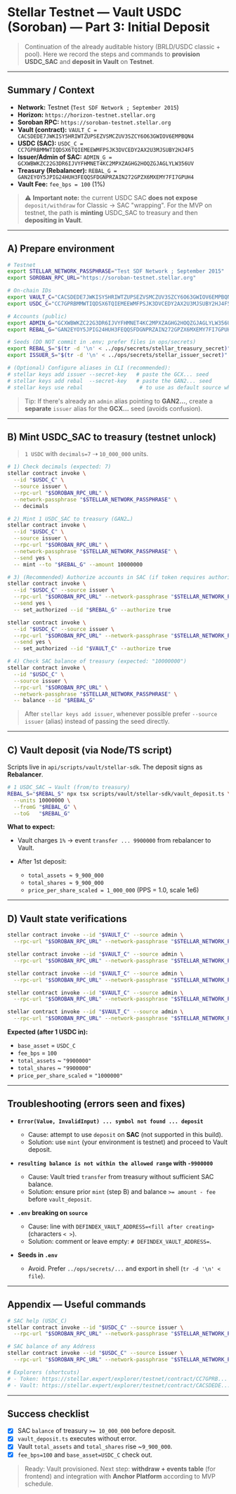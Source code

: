 # Stellar Testnet — Vault USDC (Soroban) — **Part 3: Initial Deposit**

> Continuation of the already auditable history (BRLD/USDC classic + pool). Here we record the steps and commands to **provision USDC\_SAC** and **deposit in Vault** on **Testnet**.

---

## Summary / Context

* **Network:** Testnet (`Test SDF Network ; September 2015`)
* **Horizon:** `https://horizon-testnet.stellar.org`
* **Soroban RPC:** `https://soroban-testnet.stellar.org`
* **Vault (contract):** `VAULT_C = CACSDEDE7JWKISY5HRIWTZUPSEZVSMCZUV3SZCY6O63GWIOV6EMPBQN4`
* **USDC (SAC):** `USDC_C = CC7GPRBMMWTIQDSX6TQIEMEEWMFPSJK3DVCEDY2AX2U3MJSUBY2HJ4F5`
* **Issuer/Admin of SAC:** `ADMIN_G = GCXWBWKZC22G3DR6IJVYFHMNET4KC2MPXZAGHG2HOQZGJAGLYLW356UV`
* **Treasury (Rebalancer):** `REBAL_G = GAN2EYOY5JPIG24HUH3FEQQSFDGNPRZAIN272GPZX6MXEMY7FI7GPUH4`
* **Vault Fee:** `fee_bps = 100` (1%)

> ⚠️ **Important note:** the current USDC SAC **does not expose** `deposit/withdraw` for Classic → SAC "wrapping". For the MVP on testnet, the path is **minting** USDC\_SAC to treasury and then **depositing in Vault**.

---

## A) Prepare environment

```bash
# Testnet
export STELLAR_NETWORK_PASSPHRASE="Test SDF Network ; September 2015"
export SOROBAN_RPC_URL="https://soroban-testnet.stellar.org"

# On-chain IDs
export VAULT_C="CACSDEDE7JWKISY5HRIWTZUPSEZVSMCZUV3SZCY6O63GWIOV6EMPBQN4"
export USDC_C="CC7GPRBMMWTIQDSX6TQIEMEEWMFPSJK3DVCEDY2AX2U3MJSUBY2HJ4F5"

# Accounts (public)
export ADMIN_G="GCXWBWKZC22G3DR6IJVYFHMNET4KC2MPXZAGHG2HOQZGJAGLYLW356UV"  # Issuer/Admin of SAC
export REBAL_G="GAN2EYOY5JPIG24HUH3FEQQSFDGNPRZAIN272GPZX6MXEMY7FI7GPUH4"  # Treasury

# Seeds (DO NOT commit in .env; prefer files in ops/secrets)
export REBAL_S="$(tr -d '\n' < ../ops/secrets/stellar_treasury_secret)"  # treasury seed
export ISSUER_S="$(tr -d '\n' < ../ops/secrets/stellar_issuer_secret)"   # issuer seed GCX...

# (Optional) Configure aliases in CLI (recommended):
# stellar keys add issuer --secret-key   # paste the GCX... seed
# stellar keys add rebal  --secret-key   # paste the GAN2... seed
# stellar keys use rebal                  # to use as default source when needed
```

> Tip: If there's already an `admin` alias pointing to **GAN2…**, create a **separate** `issuer` alias for the **GCX…** seed (avoids confusion).

---

## B) **Mint** USDC\_SAC to treasury (testnet unlock)

> `1 USDC` with `decimals=7` ⇢ `10_000_000` units.

```bash
# 1) Check decimals (expected: 7)
stellar contract invoke \
  --id "$USDC_C" \
  --source issuer \
  --rpc-url "$SOROBAN_RPC_URL" \
  --network-passphrase "$STELLAR_NETWORK_PASSPHRASE" \
  -- decimals

# 2) Mint 1 USDC_SAC to treasury (GAN2…)
stellar contract invoke \
  --id "$USDC_C" \
  --source issuer \
  --rpc-url "$SOROBAN_RPC_URL" \
  --network-passphrase "$STELLAR_NETWORK_PASSPHRASE" \
  --send yes \
  -- mint --to "$REBAL_G" --amount 10000000

# 3) (Recommended) Authorize accounts in SAC (if token requires authorization)
stellar contract invoke \
  --id "$USDC_C" --source issuer \
  --rpc-url "$SOROBAN_RPC_URL" --network-passphrase "$STELLAR_NETWORK_PASSPHRASE" \
  --send yes \
  -- set_authorized --id "$REBAL_G" --authorize true

stellar contract invoke \
  --id "$USDC_C" --source issuer \
  --rpc-url "$SOROBAN_RPC_URL" --network-passphrase "$STELLAR_NETWORK_PASSPHRASE" \
  --send yes \
  -- set_authorized --id "$VAULT_C" --authorize true

# 4) Check SAC balance of treasury (expected: "10000000")
stellar contract invoke \
  --id "$USDC_C" \
  --source issuer \
  --rpc-url "$SOROBAN_RPC_URL" \
  --network-passphrase "$STELLAR_NETWORK_PASSPHRASE" \
  -- balance --id "$REBAL_G"
```

> After `stellar keys add issuer`, whenever possible prefer `--source issuer` (alias) instead of passing the seed directly.

---

## C) Vault deposit (via Node/TS script)

Scripts live in `api/scripts/vault/stellar-sdk`. The deposit signs as **Rebalancer**.

```bash
# 1 USDC_SAC → Vault (from/to treasury)
REBAL_S="$REBAL_S" npx tsx scripts/vault/stellar-sdk/vault_deposit.ts \
  --units 10000000 \
  --fromG "$REBAL_G" \
  --toG   "$REBAL_G"
```

**What to expect:**

* Vault charges `1%` → event `transfer ... 9900000` from rebalancer to Vault.
* After 1st deposit:

  * `total_assets ≈ 9_900_000`
  * `total_shares ≈ 9_900_000`
  * `price_per_share_scaled = 1_000_000` (PPS = 1.0, scale 1e6)

---

## D) Vault state verifications

```bash
stellar contract invoke --id "$VAULT_C" --source admin \
  --rpc-url "$SOROBAN_RPC_URL" --network-passphrase "$STELLAR_NETWORK_PASSPHRASE" -- base_asset

stellar contract invoke --id "$VAULT_C" --source admin \
  --rpc-url "$SOROBAN_RPC_URL" --network-passphrase "$STELLAR_NETWORK_PASSPHRASE" -- fee_bps

stellar contract invoke --id "$VAULT_C" --source admin \
  --rpc-url "$SOROBAN_RPC_URL" --network-passphrase "$STELLAR_NETWORK_PASSPHRASE" -- total_assets

stellar contract invoke --id "$VAULT_C" --source admin \
  --rpc-url "$SOROBAN_RPC_URL" --network-passphrase "$STELLAR_NETWORK_PASSPHRASE" -- total_shares

stellar contract invoke --id "$VAULT_C" --source admin \
  --rpc-url "$SOROBAN_RPC_URL" --network-passphrase "$STELLAR_NETWORK_PASSPHRASE" -- price_per_share_scaled
```

**Expected (after 1 USDC in):**

* `base_asset` = `USDC_C`
* `fee_bps` = `100`
* `total_assets` \~ `"9900000"`
* `total_shares` \~ `"9900000"`
* `price_per_share_scaled` = `"1000000"`

---

## Troubleshooting (errors seen and fixes)

* **`Error(Value, InvalidInput) ... symbol not found ... deposit`**

  * Cause: attempt to use `deposit` on **SAC** (not supported in this build).
  * Solution: use `mint` (your environment is testnet) and proceed to Vault deposit.

* **`resulting balance is not within the allowed range` with `-9900000`**

  * Cause: Vault tried `transfer` from treasury without sufficient SAC balance.
  * Solution: ensure prior `mint` (step B) and balance `>= amount - fee` before `vault_deposit`.

* **`.env` breaking on `source`**

  * Cause: line with `DEFINDEX_VAULT_ADDRESS=<fill after creating>` (characters `< >`).
  * Solution: comment or leave empty: `# DEFINDEX_VAULT_ADDRESS=`.

* **Seeds in `.env`**

  * Avoid. Prefer `../ops/secrets/...` and export in shell (`tr -d '\n' < file`).

---

## Appendix — Useful commands

```bash
# SAC help (USDC_C)
stellar contract invoke --id "$USDC_C" --source issuer \
  --rpc-url "$SOROBAN_RPC_URL" --network-passphrase "$STELLAR_NETWORK_PASSPHRASE" -- --help

# SAC balance of any Address
stellar contract invoke --id "$USDC_C" --source issuer \
  --rpc-url "$SOROBAN_RPC_URL" --network-passphrase "$STELLAR_NETWORK_PASSPHRASE" -- balance --id "$REBAL_G"

# Explorers (shortcuts)
# - Token: https://stellar.expert/explorer/testnet/contract/CC7GPRB...
# - Vault: https://stellar.expert/explorer/testnet/contract/CACSDEDE...
```

---

## Success checklist

* [X] SAC `balance` of treasury `>= 10_000_000` before deposit.
* [X] `vault_deposit.ts` executes without error.
* [X] Vault `total_assets` and `total_shares` rise \~`9_900_000`.
* [X] `fee_bps=100` and `base_asset=USDC_C` check out.

> Ready: Vault provisioned. Next step: **withdraw + events table** (for frontend) and integration with **Anchor Platform** according to MVP schedule.
